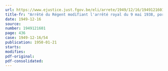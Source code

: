 ```yaml
---
url: https://www.ejustice.just.fgov.be/eli/arrete/1949/12/16/1949121601/justel
title-fr: "Arrêté du Régent modifiant l'arrêté royal du 9 mai 1938, portant règlement organique de l'Oeuvre nationale des anciens combattants, déportés et prisonniers politiques de la guerre 1914-1918"
date: 1949-12-16
source:
number: 1949121601
page: 436
case: 1949-12-16/54
publication: 1950-01-21
starts:
modifies:
pdf-original:
pdf-consolidated:
---
```


